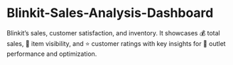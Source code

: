 # Blinkit-Sales-Analysis-Dashboard
Blinkit’s sales, customer satisfaction, and inventory. It showcases 💰 total sales, 👀 item visibility, and ⭐ customer ratings with key insights for 📍 outlet performance and optimization.
